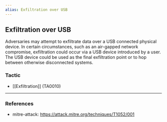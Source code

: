 ```yaml
---
alias: Exfiltration over USB
---
```


## Exfiltration over USB

Adversaries may attempt to exfiltrate data over a USB connected physical device. In certain circumstances, such as an air-gapped network compromise, exfiltration could occur via a USB device introduced by a user. The USB device could be used as the final exfiltration point or to hop between otherwise disconnected systems.


### Tactic

- [[Exfiltration]] (TA0010)


---
### References

- mitre-attack: https://attack.mitre.org/techniques/T1052/001
